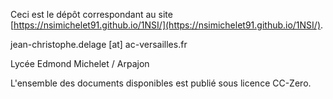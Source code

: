Ceci est le dépôt correspondant au site [https://nsimichelet91.github.io/1NSI/](https://nsimichelet91.github.io/1NSI/).

jean-christophe.delage [at] ac-versailles.fr

Lycée Edmond Michelet / Arpajon 

L'ensemble des documents disponibles est publié sous licence CC-Zero.
